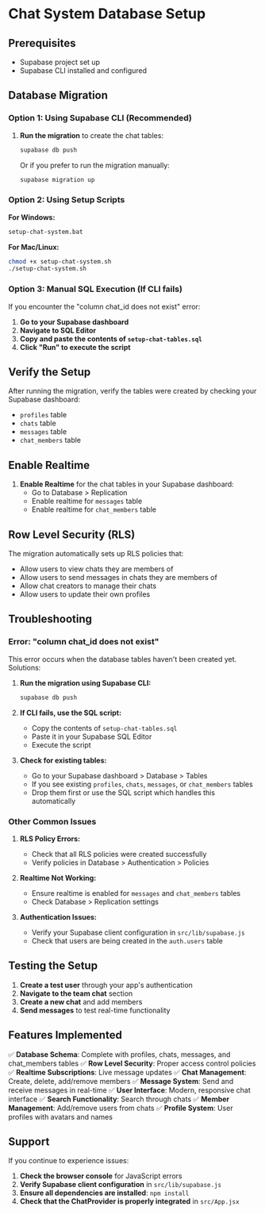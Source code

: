 # Chat System Database Setup

## Prerequisites
- Supabase project set up
- Supabase CLI installed and configured

## Database Migration

### Option 1: Using Supabase CLI (Recommended)

1. **Run the migration** to create the chat tables:
   ```bash
   supabase db push
   ```

   Or if you prefer to run the migration manually:
   ```bash
   supabase migration up
   ```

### Option 2: Using Setup Scripts

**For Windows:**
```cmd
setup-chat-system.bat
```

**For Mac/Linux:**
```bash
chmod +x setup-chat-system.sh
./setup-chat-system.sh
```

### Option 3: Manual SQL Execution (If CLI fails)

If you encounter the "column chat_id does not exist" error:

1. **Go to your Supabase dashboard**
2. **Navigate to SQL Editor**
3. **Copy and paste the contents of `setup-chat-tables.sql`**
4. **Click "Run" to execute the script**

## Verify the Setup

After running the migration, verify the tables were created by checking your Supabase dashboard:
- `profiles` table
- `chats` table  
- `messages` table
- `chat_members` table

## Enable Realtime

1. **Enable Realtime** for the chat tables in your Supabase dashboard:
   - Go to Database > Replication
   - Enable realtime for `messages` table
   - Enable realtime for `chat_members` table

## Row Level Security (RLS)

The migration automatically sets up RLS policies that:
- Allow users to view chats they are members of
- Allow users to send messages in chats they are members of
- Allow chat creators to manage their chats
- Allow users to update their own profiles

## Troubleshooting

### Error: "column chat_id does not exist"

This error occurs when the database tables haven't been created yet. Solutions:

1. **Run the migration using Supabase CLI:**
   ```bash
   supabase db push
   ```

2. **If CLI fails, use the SQL script:**
   - Copy the contents of `setup-chat-tables.sql`
   - Paste it in your Supabase SQL Editor
   - Execute the script

3. **Check for existing tables:**
   - Go to your Supabase dashboard > Database > Tables
   - If you see existing `profiles`, `chats`, `messages`, or `chat_members` tables
   - Drop them first or use the SQL script which handles this automatically

### Other Common Issues

1. **RLS Policy Errors:**
   - Check that all RLS policies were created successfully
   - Verify policies in Database > Authentication > Policies

2. **Realtime Not Working:**
   - Ensure realtime is enabled for `messages` and `chat_members` tables
   - Check Database > Replication settings

3. **Authentication Issues:**
   - Verify your Supabase client configuration in `src/lib/supabase.js`
   - Check that users are being created in the `auth.users` table

## Testing the Setup

1. **Create a test user** through your app's authentication
2. **Navigate to the team chat** section
3. **Create a new chat** and add members
4. **Send messages** to test real-time functionality

## Features Implemented

✅ **Database Schema**: Complete with profiles, chats, messages, and chat_members tables
✅ **Row Level Security**: Proper access control policies
✅ **Realtime Subscriptions**: Live message updates
✅ **Chat Management**: Create, delete, add/remove members
✅ **Message System**: Send and receive messages in real-time
✅ **User Interface**: Modern, responsive chat interface
✅ **Search Functionality**: Search through chats
✅ **Member Management**: Add/remove users from chats
✅ **Profile System**: User profiles with avatars and names

## Support

If you continue to experience issues:

1. **Check the browser console** for JavaScript errors
2. **Verify Supabase client configuration** in `src/lib/supabase.js`
3. **Ensure all dependencies are installed**: `npm install`
4. **Check that the ChatProvider is properly integrated** in `src/App.jsx`
